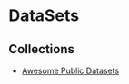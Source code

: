 # DataSets



## Collections

- [Awesome Public Datasets](https://github.com/awesomedata/awesome-public-datasets)

